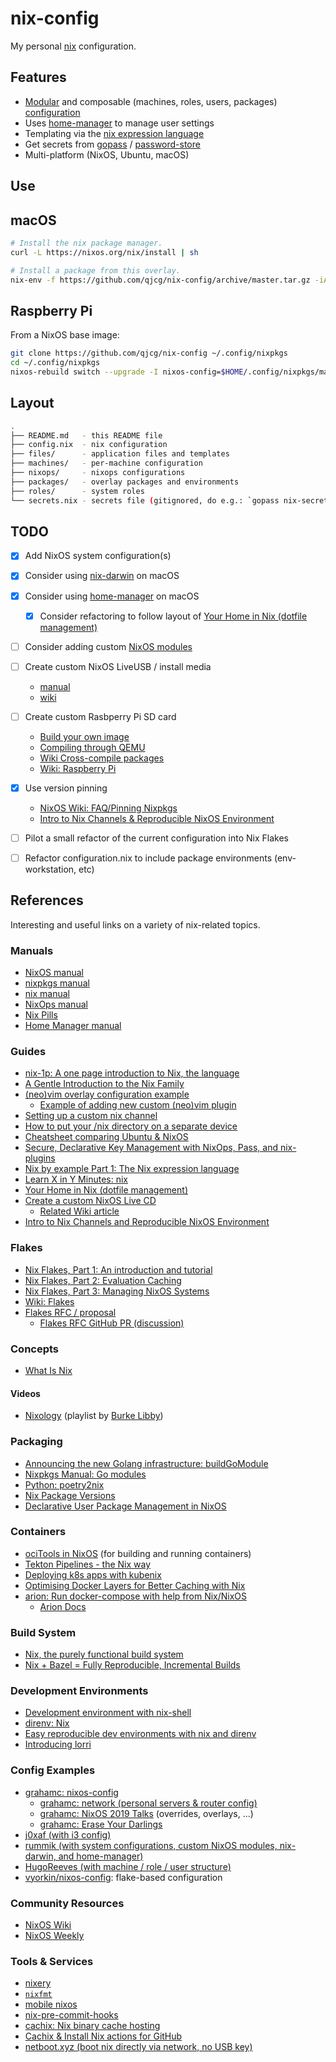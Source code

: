 # nix-config

My personal [nix](https://nixos.org/nix/) configuration.

## Features

- [Modular](https://nixos.org/nixos/manual/index.html#sec-modularity) and composable (machines, roles, users, packages) [configuration](https://nixos.org/nixos/manual/index.html#ch-configuration)
- Uses [home-manager](https://github.com/rycee/home-manager) to manage user settings
- Templating via the [nix expression language](https://nixos.org/nix/manual/#ch-expression-language)
- Get secrets from [gopass](https://www.gopass.pw/) / [password-store](https://www.passwordstore.org/)
- Multi-platform (NixOS, Ubuntu, macOS)

## Use

## macOS

```sh
# Install the nix package manager.
curl -L https://nixos.org/nix/install | sh

# Install a package from this overlay.
nix-env -f https://github.com/qjcg/nix-config/archive/master.tar.gz -iA env-hello
```

## Raspberry Pi

From a NixOS base image:

```sh
git clone https://github.com/qjcg/nix-config ~/.config/nixpkgs
cd ~/.config/nixpkgs
nixos-rebuild switch --upgrade -I nixos-config=$HOME/.config/nixpkgs/machines/rpi3/configuration.nix

```

## Layout

```sh
.
├── README.md   - this README file
├── config.nix  - nix configuration
├── files/      - application files and templates
├── machines/   - per-machine configuration
├── nixops/     - nixops configurations
├── packages/   - overlay packages and environments
├── roles/      - system roles
└── secrets.nix - secrets file (gitignored, do e.g.: `gopass nix-secrets > secrets.nix`)
```

## TODO

- [x] Add NixOS system configuration(s)
- [x] Consider using [nix-darwin](https://github.com/LnL7/nix-darwin) on macOS
- [x] Consider using [home-manager](https://github.com/rycee/home-manager) on macOS
	- [x] Consider refactoring to follow layout of [Your Home in Nix (dotfile management)](https://hugoreeves.com/posts/2019/nix-home/)
- [ ] Consider adding custom [NixOS modules](https://nixos.org/nixos/manual/index.html#sec-writing-modules)
- [ ] Create custom NixOS LiveUSB / install media
	- [manual](https://nixos.org/nixos/manual/index.html#sec-building-cd)
	- [wiki](https://nixos.wiki/wiki/Creating_a_NixOS_live_CD)
- [ ] Create custom Rasbperry Pi SD card
	- [Build your own image](https://nixos.wiki/wiki/NixOS_on_ARM#Build_your_own_image)
	- [Compiling through QEMU](https://nixos.wiki/wiki/NixOS_on_ARM#Compiling_through_QEMU)
	- [Wiki Cross-compile packages](https://nixos.wiki/wiki/Cheatsheet#Cross-compile_packages)
	- [Wiki: Raspberry Pi](https://nixos.wiki/wiki/NixOS_on_ARM/Raspberry_Pi)
- [x] Use version pinning
	- [NixOS Wiki: FAQ/Pinning Nixpkgs](https://nixos.wiki/wiki/FAQ/Pinning_Nixpkgs)
	- [Intro to Nix Channels & Reproducible NixOS Environment](https://matrix.ai/blog/intro-to-nix-channels-and-reproducible-nixos-environment/)
- [ ] Pilot a small refactor of the current configuration into Nix Flakes
- [ ] Refactor configuration.nix to include package environments (env-workstation, etc)



## References

Interesting and useful links on a variety of nix-related topics.

### Manuals

- [NixOS manual](https://nixos.org/nixos/manual/)
- [nixpkgs manual](https://nixos.org/nixpkgs/manual/)
- [nix manual](https://nixos.org/nix/manual/)
- [NixOps manual](https://nixos.org/nixops/manual/)
- [Nix Pills](https://nixos.org/nixos/nix-pills/)
- [Home Manager manual](https://rycee.gitlab.io/home-manager/index.html)

### Guides

- [nix-1p: A one page introduction to Nix, the language](https://github.com/tazjin/nix-1p)
- [A Gentle Introduction to the Nix Family](https://ebzzry.io/en/nix/)
- [(neo)vim overlay configuration example](https://nixos.wiki/wiki/Vim#Custom_setup_without_using_Home_Manager)
	- [Example of adding new custom (neo)vim plugin](https://nixos.wiki/wiki/Vim#Add_a_new_custom_plugin_to_the_users_packages)
- [Setting up a custom nix channel](https://savanni.luminescent-dreams.com/2019/09/13/nix-channel/)
- [How to put your /nix directory on a separate device](https://cs-syd.eu/posts/2019-09-14-nix-on-seperate-device)
- [Cheatsheet comparing Ubuntu & NixOS](https://nixos.wiki/wiki/Cheatsheet)
- [Secure, Declarative Key Management with NixOps, Pass, and nix-plugins](https://elvishjerricco.github.io/2018/06/24/secure-declarative-key-management.html)
- [Nix by example Part 1: The Nix expression language](https://medium.com/@MrJamesFisher/nix-by-example-a0063a1a4c55)
- [Learn X in Y Minutes: nix](https://learnxinyminutes.com/docs/nix/)
- [Your Home in Nix (dotfile management)](https://hugoreeves.com/posts/2019/nix-home/)
- [Create a custom NixOS Live CD](https://nixos.org/nixos/manual/index.html#sec-building-cd)
	- [Related Wiki article](https://nixos.wiki/wiki/Creating_a_NixOS_live_CD)
- [Intro to Nix Channels and Reproducible NixOS Environment](https://matrix.ai/blog/intro-to-nix-channels-and-reproducible-nixos-environment/)

### Flakes

- [Nix Flakes, Part 1: An introduction and tutorial](https://www.tweag.io/blog/2020-05-25-flakes/)
- [Nix Flakes, Part 2: Evaluation Caching](https://www.tweag.io/blog/2020-06-25-eval-cache/)
- [Nix Flakes, Part 3: Managing NixOS Systems](https://www.tweag.io/blog/2020-07-31-nixos-flakes/)
- [Wiki: Flakes](https://nixos.wiki/wiki/Flakes)
- [Flakes RFC / proposal](https://github.com/tweag/rfcs/blob/flakes/rfcs/0049-flakes.md)
	- [Flakes RFC GitHub PR (discussion)](https://github.com/NixOS/rfcs/pull/49)

### Concepts

- [What Is Nix](https://engineering.shopify.com/blogs/engineering/what-is-nix)

#### Videos

- [Nixology](https://www.youtube.com/playlist?list=PLRGI9KQ3_HP_OFRG6R-p4iFgMSK1t5BHs) (playlist by [Burke Libby](https://www.youtube.com/channel/UCSW5DqTyfOI9sUvnFoCjBlQ))

### Packaging

- [Announcing the new Golang infrastructure: buildGoModule](https://kalbas.it/2019/03/17/announcing-the-new-golang-infrastructure-buildgomodule/)
- [Nixpkgs Manual: Go modules](https://nixos.org/nixpkgs/manual/#ssec-go-modules)
- [Python: poetry2nix](https://github.com/nix-community/poetry2nix)
- [Nix Package Versions](https://lazamar.co.uk/nix-versions/)
- [Declarative User Package Management in NixOS](https://www.thedroneely.com/posts/declarative-user-package-management-in-nixos/)

### Containers

- [ociTools in NixOS](https://spacekookie.de/blog/ocitools-in-nixos/) (for building and running containers)
- [Tekton Pipelines - the Nix way](https://lewo.abesis.fr/posts/2019-09-30-tekton-pipelines-the-nix-way.html)
- [Deploying k8s apps with kubenix](https://zimbatm.com/deploying-k8s-apps-with-kubenix/)
- [Optimising Docker Layers for Better Caching with Nix](https://grahamc.com/blog/nix-and-layered-docker-images)
- [arion: Run docker-compose with help from Nix/NixOS](https://github.com/hercules-ci/arion)
	- [Arion Docs](https://docs.hercules-ci.com/arion/)

### Build System

- [Nix, the purely functional build system](http://www.boronine.com/2018/02/02/Nix/)
- [Nix + Bazel = Fully Reproducible, Incremental Builds](https://www.tweag.io/posts/2018-03-15-bazel-nix.html)

### Development Environments

- [Development environment with nix-shell](https://nixos.wiki/wiki/Development_environment_with_nix-shell)
- [direnv: Nix](https://github.com/direnv/direnv/wiki/Nix)
- [Easy reproducible dev environments with nix and direnv](https://medium.com/better-programming/easily-reproducible-development-environments-with-nix-and-direnv-e8753f456110)
- [Introducing lorri](https://www.tweag.io/posts/2019-03-28-introducing-lorri.html)

### Config Examples

- [grahamc: nixos-config](https://github.com/grahamc/nixos-config)
	- [grahamc: network (personal servers & router config)](https://github.com/grahamc/network)
	- [grahamc: NixOS 2019 Talks](https://github.com/grahamc/talks) (overrides, overlays, ...)
	- [grahamc: Erase Your Darlings](https://grahamc.com/blog/erase-your-darlings)
- [j0xaf (with i3 config)](https://github.com/j0xaf/dotfiles/blob/master/.config/nixpkgs/home.nix)
- [rummik (with system configurations, custom NixOS modules, nix-darwin, and home-manager)](https://github.com/rummik/nixos-config)
- [HugoReeves (with machine / role / user structure)](https://github.com/HugoReeves/nix-home/)
- [vyorkin/nixos-config](https://github.com/vyorkin/nixos-config/): flake-based configuration

### Community Resources

- [NixOS Wiki](https://nixos.wiki/)
- [NixOS Weekly](https://weekly.nixos.org/)

### Tools & Services

- [nixery](https://nixery.dev/)
- [`nixfmt`](https://github.com/serokell/nixfmt)
- [mobile nixos](https://github.com/samueldr/mobile-nixos/)
- [nix-pre-commit-hooks](https://github.com/hercules-ci/nix-pre-commit-hooks)
- [cachix: Nix binary cache hosting](https://cachix.org/)
- [Cachix & Install Nix actions for GitHub](https://discourse.nixos.org/t/cachix-nix-install-actions-for-github/4242/2)
- [netboot.xyz (boot nix directly via network, no USB key)](https://github.com/antonym/netboot.xyz)
